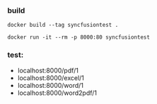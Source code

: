 ### build

```docker build --tag syncfusiontest .```

```docker run -it --rm -p 8000:80 syncfusiontest```


### test:

- localhost:8000/pdf/1
- localhost:8000/excel/1
- localhost:8000/word/1
- localhost:8000/word2pdf/1